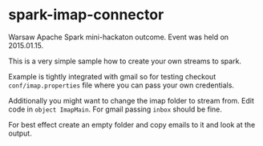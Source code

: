 # spark-imap-connector
Warsaw Apache Spark mini-hackaton outcome. Event was held on 2015.01.15.

This is a very simple sample how to create your own streams to spark. 

Example is tightly integrated with gmail so for testing checkout `conf/imap.properties` file where you can pass your own credentials. 

Additionally you might want to change the imap folder to stream from. Edit code in `object ImapMain`. For gmail passing `inbox` should be fine.

For best effect create an empty folder and copy emails to it and look at the output.
